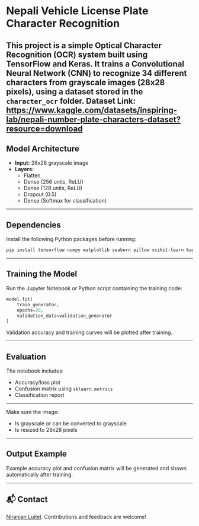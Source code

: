 # Nepali Vehicle License Plate Character Recognition

This project is a simple Optical Character Recognition (OCR) system built using TensorFlow and Keras. It trains a Convolutional Neural Network (CNN) to recognize **34 different characters** from grayscale images (28x28 pixels), using a dataset stored in the `character_ocr` folder.
Dataset Link: https://www.kaggle.com/datasets/inspiring-lab/nepali-number-plate-characters-dataset?resource=download
---


##  Model Architecture

- **Input:** 28x28 grayscale image
- **Layers:**
  - Flatten
  - Dense (256 units, ReLU)
  - Dense (128 units, ReLU)
  - Dropout (0.5)
  - Dense (Softmax for classification)

---

## Dependencies

Install the following Python packages before running:

```bash
pip install tensorflow numpy matplotlib seaborn pillow scikit-learn kagglehub
```

---

## Training the Model

Run the Jupyter Notebook or Python script containing the training code:

```python
model.fit(
    train_generator,
    epochs=20,
    validation_data=validation_generator
)
```

Validation accuracy and training curves will be plotted after training.

---

## Evaluation

The notebook includes:
- Accuracy/loss plot
- Confusion matrix using `sklearn.metrics`
- Classification report

---


Make sure the image:
- Is grayscale or can be converted to grayscale
- Is resized to 28x28 pixels

---

## Output Example

Example accuracy plot and confusion matrix will be generated and shown automatically after training.

---

## 📬 Contact
 [Niranjan Luitel](https://github.com/LuitelN). Contributions and feedback are welcome!
